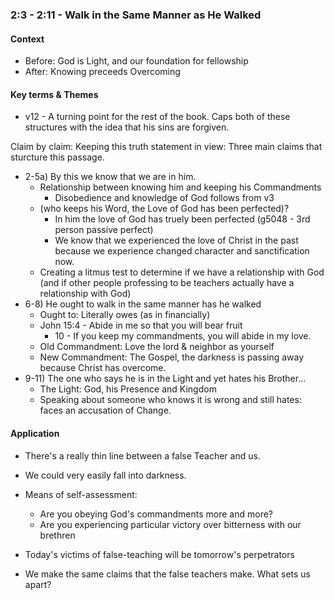 ### 2:3 - 2:11 - Walk in the Same Manner as He Walked

#### Context

* Before: God is Light, and our foundation for fellowship
* After: Knowing preceeds Overcoming

#### Key terms & Themes

* v12 - A turning point for the rest of the book.
Caps both of these structures with the idea that his sins are forgiven.

Claim by claim: Keeping this truth statement in view: Three main claims that sturcture this passage.

* 2-5a) By this we know that we are in him.
  * Relationship between knowing him and keeping his Commandments
    * Disobedience and knowledge of God follows from v3
  * (who keeps his Word, the Love of God has been perfected)?
    * In him the love of God has truely been perfected (g5048 - 3rd person passive perfect)
    * We know that we experienced the love of Christ in the past because we experience changed character and sanctification now.
  * Creating a litmus test to determine if we have a relationship with God (and if other people professing to be teachers actually have a relationship with God)
* 6-8) He ought to walk in the same manner has he walked
  * Ought to: Literally owes (as in financially)
  * John 15:4 - Abide in me so that you will bear fruit
    * 10 - If you keep my commandments, you will abide in my love.
  * Old Commandment: Love the lord & neighbor as yourself
  * New Commandment: The Gospel, the darkness is passing away because Christ has overcome.
* 9-11) The one who says he is in the Light and yet hates his Brother...
  * The Light: God, his Presence and Kingdom
  * Speaking about someone who knows it is wrong and still hates: faces an accusation of Change.

#### Application

* There's a really thin line between a false Teacher and us.
* We could very easily fall into darkness.

* Means of self-assessment:
  * Are you obeying God's commandments more and more?
  * Are you experiencing particular victory over bitterness with our brethren

* Today's victims of false-teaching will be tomorrow's perpetrators
* We make the same claims that the false teachers make. What sets us apart?



